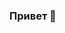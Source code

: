 ### Привет 👋

<!--
**Jimiliani/Jimiliani** is a ✨ _special_ ✨ repository because its `README.md` (this file) appears on your GitHub profile.
Если вы здесь оказались, то скорее всего хотите посмотреть на код в моих проектах, вот их список(от старых к новым):
- Парсер RSS лент на python: my_python/rss_parser
- Консольное приложение для отслеживания новых коммитов в выбранных репозиториях: my_python/commit_manager
- Интернет магазин на django rest framework: my_python/shop
- Социальная сеть на django:  my_python/greenleaf

-->
